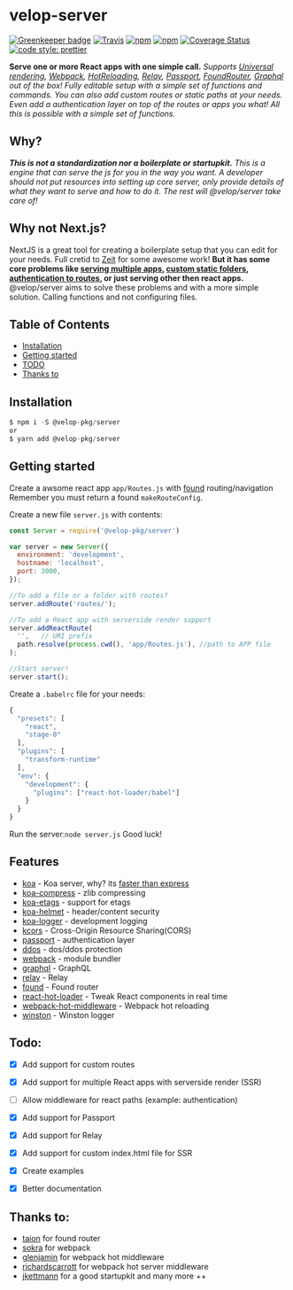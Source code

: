 # velop-server

[![Greenkeeper badge](https://badges.greenkeeper.io/velop-io/server.svg?style=flat-square)](https://greenkeeper.io/)
[![Travis](https://img.shields.io/travis/velop-io/server.svg?style=flat-square)](https://travis-ci.org/velop-io/server)
[![npm](https://img.shields.io/npm/dt/%40velop-pkg%2Fserver.svg?style=flat-square)](https://www.npmjs.com/package/%40velop-pkg%2Fserver)
[![npm](https://img.shields.io/npm/v/%40velop-pkg%2Fserver.svg?style=flat-square)](https://www.npmjs.com/package/%40velop-pkg%2Fserver)
[![Coverage Status](https://coveralls.io/repos/github/velop-io/server/badge.svg?style=flat-square&branch=master)](https://coveralls.io/github/velop-io/server?branch=master)
[![code style: prettier](https://img.shields.io/badge/code_style-prettier-ff69b4.svg?style=flat-square)](https://github.com/prettier/prettier)


__Serve one or more React apps with one simple call.__ _Supports [Universal rendering](https://frontendmasters.com/courses/react-intro/what-is-universal-rendering/), [Webpack](https://webpack.js.org/), [HotReloading](https://webpack.js.org/concepts/hot-module-replacement/), [Relay](https://github.com/facebook/relay), [Passport](https://github.com/jaredhanson/passport), [FoundRouter](https://github.com/4Catalyzer/found), [Graphql](https://github.com/facebook/graphql) out of the box!
Fully editable setup with a simple set of functions and commands.
You can also add custom routes or static paths at your needs.
Even add a authentication layer on top of the routes or apps you what!
All this is possible with a simple set of functions._

## Why?
___This is not a standardization nor a boilerplate or startupkit.___ _This is a engine that can serve the js for you in the way you want. A developer should not put resources into setting up core server, only provide details of what they want to serve and how to do it. The rest will @velop/server take care of!_

## Why not Next.js?
NextJS is a great tool for creating a boilerplate setup that you can edit for your needs. Full cretid to [Zeit](https://github.com/zeit) for some awesome work! __But it has some core problems like [serving multiple apps](https://github.com/zeit/next.js/issues/257), [custom static folders](https://github.com/zeit/next.js/issues/3027), [authentication to routes](https://github.com/zeit/next.js/issues/153), or just serving other then react apps.__ @velop/server aims to solve these problems and with a more simple solution. Calling functions and not configuring files.

## Table of Contents
- [Installation](#installation)
- [Getting started](#getting-started)
- [TODO](#todo)
- [Thanks to](#thanks-to)


## Installation
```js
$ npm i -S @velop-pkg/server
or
$ yarn add @velop-pkg/server
```

## Getting started
Create a awsome react app `app/Routes.js` with [found](https://github.com/4Catalyzer/found) routing/navigation
Remember you must return a found `makeRouteConfig`.

Create a new file `server.js` with contents:
```js
const Server = require('@velop-pkg/server')

var server = new Server({
  environment: 'development',
  hostname: 'localhost',
  port: 3000,
});

//To add a file or a folder with routes?
server.addRoute('routes/');

//To add a React app with serverside render support
server.addReactRoute(
  '',   // URI prefix
  path.resolve(process.cwd(), 'app/Routes.js'), //path to APP file
);

//Start server!
server.start();
```

Create a `.babelrc` file for your needs:
```js
{
  "presets": [
    "react",
    "stage-0"
  ],
  "plugins": [
    "transform-runtime"
  ],
  "env": {
    "development": {
      "plugins": ["react-hot-loader/babel"]
    }
  }
}
```

Run the server:`node server.js`
Good luck!


## Features
- [koa](https://github.com/koajs/koa) - Koa server, why? its [faster than express](https://raygun.com/blog/node-js-performance-2017/) 
- [koa-compress](https://github.com/koajs/compress) - zlib compressing
- [koa-etags](https://github.com/koajs/etag) - support for etags
- [koa-helmet](https://www.npmjs.com/package/koa-helmet) - header/content security
- [koa-logger](https://github.com/koajs/logger) - development logging
- [kcors](https://github.com/koajs/cors) - Cross-Origin Resource Sharing(CORS)
- [passport](http://www.passportjs.org/) - authentication layer
- [ddos](https://github.com/rook2pawn/node-ddos) - dos/ddos protection
- [webpack](https://webpack.js.org/) - module bundler
- [graphql]() - GraphQL
- [relay]() - Relay
- [found]() - Found router
- [react-hot-loader](https://github.com/gaearon/react-hot-loader) - Tweak React components in real time
- [webpack-hot-middleware](https://github.com/glenjamin/webpack-hot-middleware) - Webpack hot reloading
- [winston]() - Winston logger


## Todo:
- [x] Add support for custom routes
- [x] Add support for multiple React apps with serverside render (SSR)
- [ ] Allow middleware for react paths (example: authentication)
- [x] Add support for Passport
- [x] Add support for Relay
- [x] Add support for custom index.html file for SSR
- [x] Create examples
- [x] Better documentation


## Thanks to:
- [taion](https://github.com/taion) for found router
- [sokra](https://github.com/sokra) for webpack
- [glenjamin](https://github.com/glenjamin) for webpack hot middleware
- [richardscarrott](https://github.com/richardscarrott) for webpack hot server middleware
- [jkettmann](https://github.com/jkettmann) for a good startupkit
and many more ++